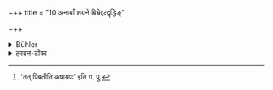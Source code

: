 +++
title = "10 अनार्यां शयने बिभ्रेद्ददद्वृद्धिङ्"

+++

<details><summary>Bühler</summary>

10. He who cohabits with a non-Aryan woman, he who lends money at interest, he who drinks (other) spirituous liquors (than Surā), he who praises everybody in a manner unworthy of a Brāhmaṇa, shall sit on grass, allowing his back to be scorched (by the sun).
</details>

<details><summary>हरदत्त-टीका</summary>

### सूत्रम्
अनार्यां शयने विभ्रद्ददद्वृद्धिं कषायपः ।  
अब्राह्मण इव वन्दित्वा तृणेष्वासीत पृष्ठतप् ॥१०॥  
### टिप्पनी
अनार्यां शूद्रा तां शयने बिभ्रत् उपगच्छन् ।  
ददद् वृद्धिं वृद्ध्यर्थं द्रव्यं ददत् । वृद्ध्याजीव इत्यर्थः ।  
सुराव्यतिरिक्तं मद्यं कषायः । [^३] तस्य पाता कषायपः ।  
यश्चाऽब्राह्मण इव सर्वान् वन्दी भूत्वा स्तौति स सर्वोऽपि तृणेषूदयादारभ्याऽऽसीत् । यावदस्याऽऽदित्यः पृष्ठं पश्चाद्भागं तपति । आदित्ये तपति तदानुगुण्याचरणात् स्वयमेव पृष्ठतवित्युच्यते । अभ्यासे अभ्यासो यावता शुद्धिं मन्यते ॥ १०॥  

[^३]:

    'तत् पिबतीति कषायपः' इति ग, पु.
</details>
